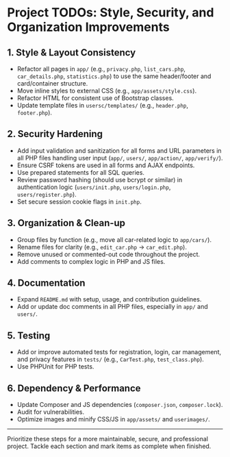 # Project TODOs: Style, Security, and Organization Improvements

## 1. Style & Layout Consistency
- Refactor all pages in `app/` (e.g., `privacy.php`, `list_cars.php`, `car_details.php`, `statistics.php`) to use the same header/footer and card/container structure.
- Move inline styles to external CSS (e.g., `app/assets/style.css`).
- Refactor HTML for consistent use of Bootstrap classes.
- Update template files in `usersc/templates/` (e.g., `header.php`, `footer.php`).

## 2. Security Hardening
- Add input validation and sanitization for all forms and URL parameters in all PHP files handling user input (`app/`, `users/`, `app/action/`, `app/verify/`).
- Ensure CSRF tokens are used in all forms and AJAX endpoints.
- Use prepared statements for all SQL queries.
- Review password hashing (should use bcrypt or similar) in authentication logic (`users/init.php`, `users/login.php`, `users/register.php`).
- Set secure session cookie flags in `init.php`.

## 3. Organization & Clean-up
- Group files by function (e.g., move all car-related logic to `app/cars/`).
- Rename files for clarity (e.g., `edit_car.php` → `car_edit.php`).
- Remove unused or commented-out code throughout the project.
- Add comments to complex logic in PHP and JS files.

## 4. Documentation
- Expand `README.md` with setup, usage, and contribution guidelines.
- Add or update doc comments in all PHP files, especially in `app/` and `users/`.

## 5. Testing
- Add or improve automated tests for registration, login, car management, and privacy features in `tests/` (e.g., `CarTest.php`, `test_class.php`).
- Use PHPUnit for PHP tests.

## 6. Dependency & Performance
- Update Composer and JS dependencies (`composer.json`, `composer.lock`).
- Audit for vulnerabilities.
- Optimize images and minify CSS/JS in `app/assets/` and `userimages/`.

---

Prioritize these steps for a more maintainable, secure, and professional project. Tackle each section and mark items as complete when finished.

